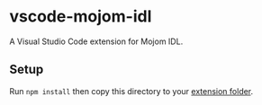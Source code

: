 # vscode-mojom-idl

A Visual Studio Code extension for Mojom IDL.

## Setup

Run `npm install` then copy this directory to your [extension folder](https://code.visualstudio.com/api/working-with-extensions/publishing-extension#your-extension-folder).
